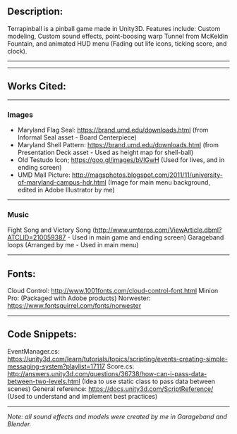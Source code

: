 ## Description:
Terrapinball is a pinball game made in Unity3D. Features include: Custom modeling, Custom sound effects, point-boosing warp Tunnel from McKeldin Fountain, and animated HUD menu (Fading out life icons, ticking score, and clock).

-----------
-----------
## Works Cited:

--------
### Images

- Maryland Flag Seal: https://brand.umd.edu/downloads.html (from Informal Seal asset - Board Centerpiece)
- Maryland Shell Pattern: https://brand.umd.edu/downloads.html (from Presentation Deck asset - Used as height map for shell-ball)
- Old Testudo Icon; https://goo.gl/images/bVlGwH (Used for lives, and in ending screen)
- UMD Mall Picture: http://magsphotos.blogspot.com/2011/11/university-of-maryland-campus-hdr.html (Image for main menu background, edited in Adobe Illustrator by me)

---------
### Music

Fight Song and Victory Song (http://www.umterps.com/ViewArticle.dbml?ATCLID=210059387 - Used in main game and ending screen)
Garageband loops (Arranged by me - Used in main menu)

--------
## Fonts:

Cloud Control: http://www.1001fonts.com/cloud-control-font.html
Minion Pro: (Packaged with Adobe products)
Norwester: https://www.fontsquirrel.com/fonts/norwester

--------
## Code Snippets:

EventManager.cs: https://unity3d.com/learn/tutorials/topics/scripting/events-creating-simple-messaging-system?playlist=17117
Score.cs: http://answers.unity3d.com/questions/36738/how-can-i-pass-data-between-two-levels.html (Idea to use static class to pass data between scenes)
General reference: https://docs.unity3d.com/ScriptReference/ (Used to understand and implement best practices)

--------

*Note: all sound effects and models were created by me in Garageband and Blender.*